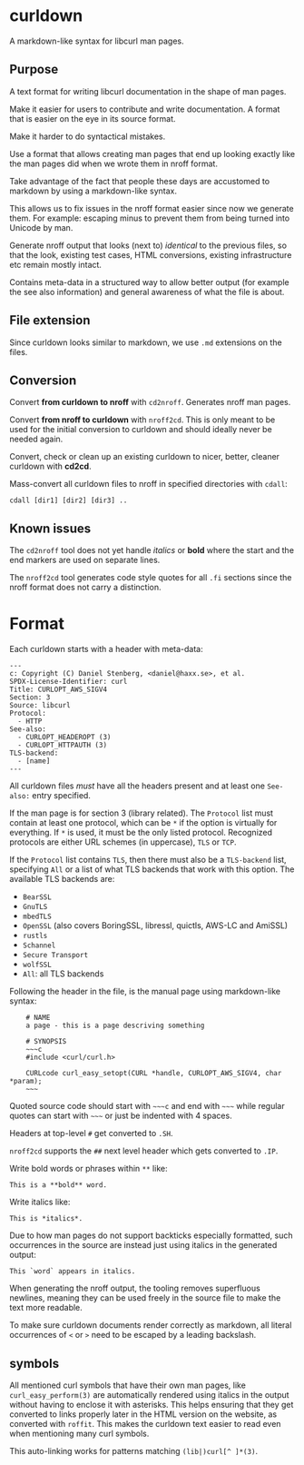 # curldown

A markdown-like syntax for libcurl man pages.

## Purpose

A text format for writing libcurl documentation in the shape of man pages.

Make it easier for users to contribute and write documentation. A format that
is easier on the eye in its source format.

Make it harder to do syntactical mistakes.

Use a format that allows creating man pages that end up looking exactly like
the man pages did when we wrote them in nroff format.

Take advantage of the fact that people these days are accustomed to markdown
by using a markdown-like syntax.

This allows us to fix issues in the nroff format easier since now we generate
them. For example: escaping minus to prevent them from being turned into
Unicode by man.

Generate nroff output that looks (next to) *identical* to the previous files,
so that the look, existing test cases, HTML conversions, existing
infrastructure etc remain mostly intact.

Contains meta-data in a structured way to allow better output (for example the
see also information) and general awareness of what the file is about.

## File extension

Since curldown looks similar to markdown, we use `.md` extensions on the
files.

## Conversion

Convert **from curldown to nroff** with `cd2nroff`. Generates nroff man pages.

Convert **from nroff to curldown** with `nroff2cd`. This is only meant to be
used for the initial conversion to curldown and should ideally never be needed
again.

Convert, check or clean up an existing curldown to nicer, better, cleaner
curldown with **cd2cd**.

Mass-convert all curldown files to nroff in specified directories with
`cdall`:

    cdall [dir1] [dir2] [dir3] ..

## Known issues

The `cd2nroff` tool does not yet handle *italics* or **bold** where the start
and the end markers are used on separate lines.

The `nroff2cd` tool generates code style quotes for all `.fi` sections since
the nroff format does not carry a distinction.

# Format

Each curldown starts with a header with meta-data:

    ---
    c: Copyright (C) Daniel Stenberg, <daniel@haxx.se>, et al.
    SPDX-License-Identifier: curl
    Title: CURLOPT_AWS_SIGV4
    Section: 3
    Source: libcurl
    Protocol:
      - HTTP
    See-also:
      - CURLOPT_HEADEROPT (3)
      - CURLOPT_HTTPAUTH (3)
    TLS-backend:
      - [name]
    ---

All curldown files *must* have all the headers present and at least one
`See-also:` entry specified.

If the man page is for section 3 (library related). The `Protocol` list must
contain at least one protocol, which can be `*` if the option is virtually for
everything. If `*` is used, it must be the only listed protocol. Recognized
protocols are either URL schemes (in uppercase), `TLS` or `TCP`.

If the `Protocol` list contains `TLS`, then there must also be a `TLS-backend`
list, specifying `All` or a list of what TLS backends that work with this
option. The available TLS backends are:

- `BearSSL`
- `GnuTLS`
- `mbedTLS`
- `OpenSSL` (also covers BoringSSL, libressl, quictls, AWS-LC and AmiSSL)
- `rustls`
- `Schannel`
- `Secure Transport`
- `wolfSSL`
- `All`: all TLS backends

Following the header in the file, is the manual page using markdown-like
syntax:

~~~
    # NAME
    a page - this is a page descriving something

    # SYNOPSIS
    ~~~c
    #include <curl/curl.h>

    CURLcode curl_easy_setopt(CURL *handle, CURLOPT_AWS_SIGV4, char *param);
    ~~~
~~~

Quoted source code should start with `~~~c` and end with `~~~` while regular
quotes can start with `~~~` or just be indented with 4 spaces.

Headers at top-level `#` get converted to `.SH`.

`nroff2cd` supports the `##` next level header which gets converted to `.IP`.

Write bold words or phrases within `**` like:

    This is a **bold** word.

Write italics like:

    This is *italics*.

Due to how man pages do not support backticks especially formatted, such
occurrences in the source are instead just using italics in the generated
output:

    This `word` appears in italics.

When generating the nroff output, the tooling removes superfluous newlines,
meaning they can be used freely in the source file to make the text more
readable.

To make sure curldown documents render correctly as markdown, all literal
occurrences of `<` or `>` need to be escaped by a leading backslash.

## symbols

All mentioned curl symbols that have their own man pages, like
`curl_easy_perform(3)` are automatically rendered using italics in the output
without having to enclose it with asterisks. This helps ensuring that they get
converted to links properly later in the HTML version on the website, as
converted with `roffit`. This makes the curldown text easier to read even when
mentioning many curl symbols.

This auto-linking works for patterns matching `(lib|)curl[^ ]*(3)`.
